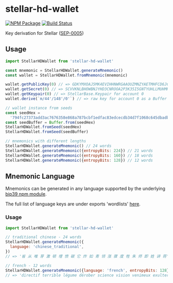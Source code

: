 # stellar-hd-wallet

[![NPM Package](https://img.shields.io/npm/v/stellar-hd-wallet.svg?style=flat-square)](https://www.npmjs.org/package/stellar-hd-wallet)
[![Build Status](https://img.shields.io/travis/chatch/stellar-hd-wallet.svg?branch=master&style=flat-square)](https://travis-ci.org/chatch/stellar-hd-wallet)

Key derivation for Stellar ([SEP-0005](https://github.com/stellar/stellar-protocol/blob/master/ecosystem/sep-0005.md))

## Usage

```js
import StellarHDWallet from 'stellar-hd-wallet'

const mnemonic = StellarHDWallet.generateMnemonic()
const wallet = StellarHDWallet.fromMnemonic(mnemonic)

wallet.getPublicKey(0) // => GDKYMXOAJ5MK4EVIHHNWRGAAOUZMNZYAETMHFCD6JCVBPZ77TUAZFPKT
wallet.getSecret(0) // => SCVVKNLBHOWBNJYHD3CNROOA2P3K35I5GNTYUHLLMUHMHWQYNEI7LVED
wallet.getKeypair(0) // => StellarBase.Keypair for account 0
wallet.derive(`m/44'/148'/0'`) // => raw key for account 0 as a Buffer

// wallet instance from seeds
const seedHex =
  '794fc27373add3ac7676358e868a787bcbf1edfac83edcecdb34d7f1068c645dbadba563f3f3a4287d273ac4f052d2fc650ba953e7af1a016d7b91f4d273378f'
const seedBuffer = Buffer.from(seedHex)
StellarHDWallet.fromSeed(seedHex)
StellarHDWallet.fromSeed(seedBuffer)

// mnemonics with different lengths
StellarHDWallet.generateMnemonic() // 24 words
StellarHDWallet.generateMnemonic({entropyBits: 224}) // 21 words
StellarHDWallet.generateMnemonic({entropyBits: 160}) // 18 words
StellarHDWallet.generateMnemonic({entropyBits: 128}) // 12 words
```

## Mnemonic Language

Mnemonics can be generated in any language supported by the underlying [bip39 npm module](https://github.com/bitcoinjs/bip39).

The full list of language keys are under exports 'wordlists' [here](https://github.com/bitcoinjs/bip39/blob/master/index.js).

### Usage

```js
import StellarHDWallet from 'stellar-hd-wallet'

// traditional chinese - 24 words
StellarHDWallet.generateMnemonic({
  language: 'chinese_traditional',
})
// => '省 从 唯 芽 激 顿 埋 愤 碳 它 炸 如 青 领 涨 骤 度 牲 朱 师 即 姓 讲 蒋'

// french - 12 words
StellarHDWallet.generateMnemonic({language: 'french', entropyBits: 128})
// => 'directif terrible légume dérober science vision venimeux exulter abrasif vague mutuel innocent'
```
